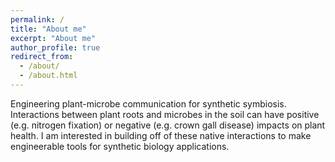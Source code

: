 ```yaml
---
permalink: /
title: "About me"
excerpt: "About me"
author_profile: true
redirect_from: 
  - /about/
  - /about.html
---
```


Engineering plant-microbe communication for synthetic symbiosis. Interactions between plant roots and microbes in the soil can have positive (e.g. nitrogen fixation) or negative (e.g. crown gall disease) impacts on plant health. I am interested in building off of these native interactions to make engineerable tools for synthetic biology applications.
